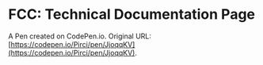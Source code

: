# FCC: Technical Documentation Page

A Pen created on CodePen.io. Original URL: [https://codepen.io/Pirci/pen/JjoqqKV](https://codepen.io/Pirci/pen/JjoqqKV).


